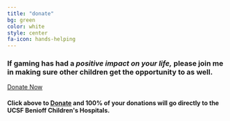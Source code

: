 ```yaml
---
title: "donate"
bg: green
color: white
style: center
fa-icon: hands-helping
---
```


### If gaming has had a _**positive impact on your life,**_ please join me in **making sure other children get the opportunity to as well.**

<div id="donation-box">
  <div id="donation-bar">
    <div class="progress-value"></div>
    <div class="progress-bar">
      <div class="progress-perc"></div>
    </div>
    <div id="donation-button">
      <a class="button-donate green" href="https://donate.stj.watch/">Donate Now</a>
    </div>
  </div>

  <div id="donation-list"></div>
</div>

#### Click above to [**Donate**](https://donate.stj.watch) and **100% of your donations** will go directly to the **UCSF Benioff Children's Hospitals**.
